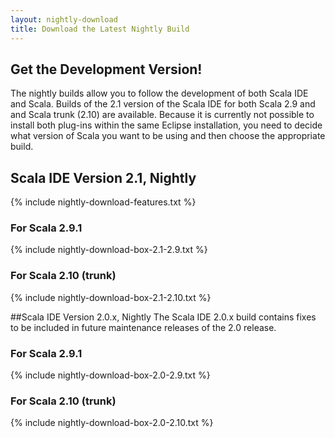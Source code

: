 ```yaml
---
layout: nightly-download
title: Download the Latest Nightly Build
---
```

## Get the Development Version!
The nightly builds allow you to follow the development of both Scala IDE and Scala. Builds of the 2.1 version of the Scala IDE for both Scala 2.9 and and Scala trunk (2.10) are available. Because it is currently not possible to install both plug-ins within the same Eclipse installation, you need to decide what version of Scala you want to be using and then choose the appropriate build.

## Scala IDE Version 2.1, Nightly
{% include nightly-download-features.txt %}

### For Scala 2.9.1
{% include nightly-download-box-2.1-2.9.txt %}

### For Scala 2.10 (trunk)
{% include nightly-download-box-2.1-2.10.txt %}

##Scala IDE Version 2.0.x, Nightly
The Scala IDE 2.0.x build contains fixes to be included in future maintenance releases of the 2.0 release.

### For Scala 2.9.1
{% include nightly-download-box-2.0-2.9.txt %}

### For Scala 2.10 (trunk)
{% include nightly-download-box-2.0-2.10.txt %}
